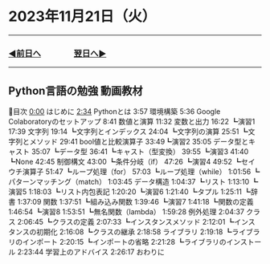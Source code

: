 # 2023年11月21日（火）

---

### [◀️前日へ](https://github.com/yuasys/chatty-journal/blob/main/2023/11/2023-11-20.md)&emsp;&emsp;&emsp;&emsp;[翌日へ▶️](https://github.com/yuasys/chatty-journal/blob/main/2023/11/2023-11-22.md)

---

## Python言語の勉強 動画教材

🔷目次
[0:00](https://www.youtube.com/watch?v=W1cnEb8LwVU&t=0s) はじめに
[2:34](https://www.youtube.com/watch?v=W1cnEb8LwVU&t=154s) Pythonとは
3:57 環境構築
5:36 Google Colaboratoryのセットアップ
8:41 数値と演算
11:32 変数と出力
16:22 ┗演習1
17:39 文字列
19:14 ┗文字列とインデックス
24:04 ┗文字列の演算
25:51 ┗文字列とメソッド
29:41 bool値と比較演算子
33:49┗演習2
35:05 データ型とキャスト
35:07 ┗データ型
36:41 ┗キャスト（型変換）
39:55 ┗演習3
41:40 ┗None
42:45 制御構文
43:00 ┗条件分岐（if）
47:26 ┗演習4
49:52 ┗セイウチ演算子
51:47 ┗ループ処理（for）
57:03 ┗ループ処理（while）
1:01:56 ┗パターンマッチング（match）
1:03:45 データ構造
1:04:37 ┗リスト
1:13:10 ┗演習5
1:18:03 ┗リスト内包表記
1:20:20 ┗演習6
1:21:40 ┗タプル
1:25:11 ┗辞書
1:37:09 関数
1:37:51 ┗組み込み関数
1:39:46 ┗演習7
1:41:18 ┗関数の定義
1:46:54 ┗演習8
1:53:51 ┗無名関数（lambda）
1:59:28 例外処理
2:04:37 クラス
2:06:45 ┗クラスの定義
2:07:33 ┗インスタンスメソッド
2:12:01 ┗インスタンスの初期化
2:16:08 ┗クラスの継承
2:18:58 ライブラリ
2:19:18 ┗ライブラリのインポート
2:20:15 ┗インポートの省略
2:21:28 ┗ライブラリのインストール
2:23:44 学習上のアドバイス
2:26:17 おわりに